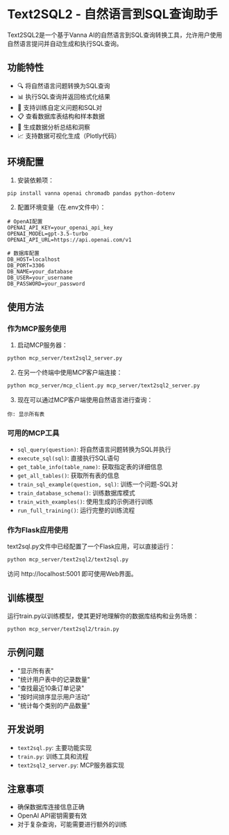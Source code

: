 # Text2SQL2 - 自然语言到SQL查询助手

Text2SQL2是一个基于Vanna AI的自然语言到SQL查询转换工具，允许用户使用自然语言提问并自动生成和执行SQL查询。

## 功能特性

- 🔍 将自然语言问题转换为SQL查询
- 📊 执行SQL查询并返回格式化结果
- 📝 支持训练自定义问题和SQL对
- 📋 查看数据库表结构和样本数据
- 🧠 生成数据分析总结和洞察
- 📈 支持数据可视化生成（Plotly代码）

## 环境配置

1. 安装依赖项：

```bash
pip install vanna openai chromadb pandas python-dotenv
```

2. 配置环境变量（在.env文件中）：

```
# OpenAI配置
OPENAI_API_KEY=your_openai_api_key
OPENAI_MODEL=gpt-3.5-turbo
OPENAI_API_URL=https://api.openai.com/v1

# 数据库配置
DB_HOST=localhost
DB_PORT=3306
DB_NAME=your_database
DB_USER=your_username
DB_PASSWORD=your_password
```

## 使用方法

### 作为MCP服务使用

1. 启动MCP服务器：

```bash
python mcp_server/text2sql2_server.py
```

2. 在另一个终端中使用MCP客户端连接：

```bash
python mcp_server/mcp_client.py mcp_server/text2sql2_server.py
```

3. 现在可以通过MCP客户端使用自然语言进行查询：

```
你: 显示所有表
```

### 可用的MCP工具

- `sql_query(question)`: 将自然语言问题转换为SQL并执行
- `execute_sql(sql)`: 直接执行SQL语句
- `get_table_info(table_name)`: 获取指定表的详细信息
- `get_all_tables()`: 获取所有表的信息
- `train_sql_example(question, sql)`: 训练一个问题-SQL对
- `train_database_schema()`: 训练数据库模式
- `train_with_examples()`: 使用生成的示例进行训练
- `run_full_training()`: 运行完整的训练流程

### 作为Flask应用使用

text2sql.py文件中已经配置了一个Flask应用，可以直接运行：

```bash
python mcp_server/text2sql2/text2sql.py
```

访问 http://localhost:5001 即可使用Web界面。

## 训练模型

运行train.py以训练模型，使其更好地理解你的数据库结构和业务场景：

```bash
python mcp_server/text2sql2/train.py
```

## 示例问题

- "显示所有表"
- "统计用户表中的记录数量"
- "查找最近10条订单记录"
- "按时间排序显示用户活动"
- "统计每个类别的产品数量"

## 开发说明

- `text2sql.py`: 主要功能实现
- `train.py`: 训练工具和流程
- `text2sql2_server.py`: MCP服务器实现

## 注意事项

- 确保数据库连接信息正确
- OpenAI API密钥需要有效
- 对于复杂查询，可能需要进行额外的训练 